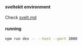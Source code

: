 #### sveltekit environment

Check
[svelt.md](https://github.com/emrahcom/emrah-docs/blob/master/development/svelte.md)

#### running

```bash
npm run dev -- --host --port 3000
```
